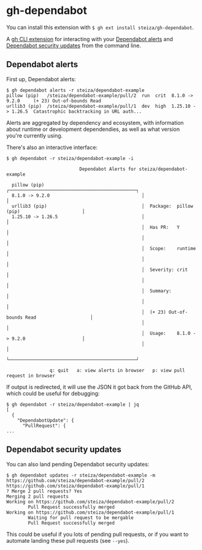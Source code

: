 # gh-dependabot

You can install this extension with `$ gh ext install steiza/gh-dependabot`.

A [gh CLI extension](https://docs.github.com/en/github-cli/github-cli/using-github-cli-extensions) for interacting with your [Dependabot alerts](https://docs.github.com/en/code-security/dependabot/dependabot-alerts) and [Dependabot security updates](https://docs.github.com/en/code-security/dependabot/dependabot-security-updates/about-dependabot-security-updates) from the command line.

## Dependabot alerts

First up, Dependabot alerts:

```
$ gh dependabot alerts -r steiza/dependabot-example
pillow (pip)   /steiza/dependabot-example/pull/2  run  crit  8.1.0 -> 9.2.0     (+ 23) Out-of-bounds Read
urllib3 (pip)  /steiza/dependabot-example/pull/1  dev  high  1.25.10 -> 1.26.5  Catastrophic backtracking in URL auth...
```

Alerts are aggregated by dependency and ecosystem, with information about runtime or development dependendies, as well as what version you're currently using.

There's also an interactive interface:

```
$ gh dependabot -r steiza/dependabot-example -i

                           Dependabot Alerts for steiza/dependabot-example

  pillow (pip)                                    ┌───────────────────────────────────────────────┐
  8.1.0 -> 9.2.0                                  │                                               │
  urllib3 (pip)                                   │  Package:  pillow (pip)                       │
  1.25.10 -> 1.26.5                               │                                               │
                                                  │  Has PR:   Y                                  │
                                                  │                                               │
                                                  │  Scope:    runtime                            │
                                                  │                                               │
                                                  │  Severity: crit                               │
                                                  │                                               │
                                                  │  Summary:                                     │
                                                  │                                               │
                                                  │  (+ 23) Out-of-bounds Read                    │
                                                  │                                               │
                                                  │  Usage:    8.1.0 -> 9.2.0                     │
                                                  │                                               │
                                                  └───────────────────────────────────────────────┘

                q: quit   a: view alerts in browser   p: view pull request in browser
```

If output is redirected, it will use the JSON it got back from the GitHub API, which could be useful for debugging:

```
$ gh dependabot -r steiza/dependabot-example | jq
[
  {
    "DependabotUpdate": {
      "PullRequest": {
...
```

## Dependabot security updates

You can also land pending Dependabot security updates:

```
$ gh dependabot updates -r steiza/dependabot-example -m
https://github.com/steiza/dependabot-example/pull/2
https://github.com/steiza/dependabot-example/pull/1
? Merge 2 pull requests? Yes
Merging 2 pull requests
Working on https://github.com/steiza/dependabot-example/pull/2
        Pull Request successfully merged
Working on https://github.com/steiza/dependabot-example/pull/1
        Waiting for pull request to be mergable
        Pull Request successfully merged
```

This could be useful if you lots of pending pull requests, or if you want to automate landing these pull requests (see `--yes`).
